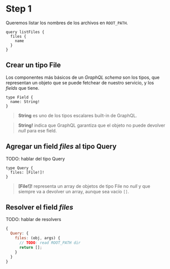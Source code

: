 # Step 1

Queremos listar los nombres de los archivos en `ROOT_PATH`.

```gql
query listFiles {
  files {
    name
  }
}
```

## Crear un tipo File

Los componentes más básicos de un _GraphQL schema_ son los tipos, que representan un objeto que
se puede fetchear de nuestro servicio, y los _fields_ que tiene.

```gql
type Field {
  name: String!
}
```

> __String__ es uno de los tipos escalares built-in de GraphQL.

> __String!__ indica que GraphQL garantiza que el objeto no puede devolver _null_ para ese field.

## Agregar un field _files_ al tipo Query

TODO: hablar del tipo Query

```qgl
type Query {
  files: [File!]!
}
```

> __[File!]!__ representa un array de objetos de tipo File no _null_ y que siempre va a devolver un array,
aunque sea vacío `[]`.

## Resolver el field _files_

TODO: hablar de resolvers

```js
{
  Query: {
    files: (obj, args) {
      // TODO: read ROOT_PATH dir
      return [];
    }
  }
}
```
